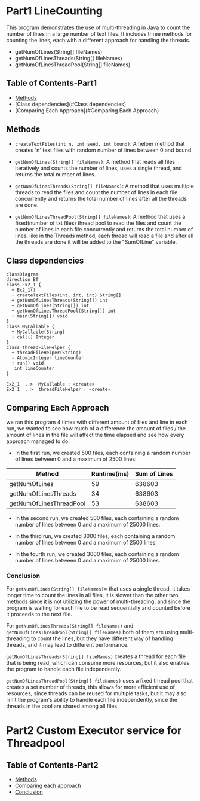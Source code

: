 # Part1  LineCounting

This program demonstrates the use of multi-threading in Java to count the number of lines in a large number of text files.
It includes three methods for counting the lines, each with a different approach for handling the threads.
- getNumOfLines(String[] fileNames)
- getNumOfLinesThreads(String[] fileNames)
- getNumOfLinesThreadPool(String[] fileNames)

## Table of Contents-Part1
- [Methods](#Methods)
- [Class dependencies](#Class dependencies)
- [Comparing Each Approach](#Comparing Each Approach)


## Methods

- `createTextFiles(int n, int seed, int bound)`: A helper method that creates 'n' text files with random number of lines between 0 and bound.

- `getNumOfLines(String[] fileNames)`: A method that reads all files iteratively and counts the number of lines, uses a single thread, and returns the total number of lines.

- `getNumOfLinesThreads(String[] fileNames)`: A method that uses multiple threads to read the files and count the number of lines in each file concurrently and returns the total number of lines after all the threads are done. 

- `getNumOfLinesThreadPool(String[] fileNames)`: A method that uses a fixed(number of txt files) thread pool to read the files and count the number of lines in each file concurrently and returns the total number of lines.
like in the Threads method, each thread will read a file and after all the threads are done it will be added to the "SumOfLine" variable.

## Class dependencies

```mermaid
classDiagram
direction BT
class Ex2_1 {
  + Ex2_1() 
  + createTextFiles(int, int, int) String[]
  + getNumOfLinesThreads(String[]) int
  + getNumOfLines(String[]) int
  + getNumOfLinesThreadPool(String[]) int
  + main(String[]) void
}
class MyCallable {
  + MyCallable(String) 
  + call() Integer
}
class threadFileHelper {
  + threadFileHelper(String) 
  - AtomicInteger lineCounter
  + run() void
   int lineCounter
}

Ex2_1  ..>  MyCallable : «create»
Ex2_1  ..>  threadFileHelper : «create»

```

## Comparing Each Approach
we ran this program 4 times with different amount of files and line in each run, we wanted to see how much of a difference the amount of files / the amount of lines in the file
will affect the time elapsed and see how every approach managed to do.
- In the first run, we created 500 files, each containing a random number of lines between 0 and a maximum of 2500 lines:
 
| Method | Runtime(ms) | Sum of Lines |
  | -------- | -------- | -------- |
  | getNumOfLines  | 59  | 638603  |
  | getNumOfLinesThreads  | 34  | 638603  |
  | getNumOfLinesThreadPool  | 53  | 638603  |

- In the second run, we created 500 files, each containing a random number of lines between 0 and a maximum of 25000 lines.

- In the third run, we created 3000 files, each containing a random number of lines between 0 and a maximum of 2500 lines.

- In the fourth run, we created 3000 files, each containing a random number of lines between 0 and a maximum of 25000 lines.



### Conclusion
For `getNumOfLines(String[] fileNames)`= that uses a single thread, it takes longer time to count the lines in all files, it is slower than the other two methods since it is not utilizing the power of multi-threading, and since the program is waiting for each file to be read sequentially and counted before it proceeds to the next file.

For `getNumOfLinesThreads(String[] fileNames)` and `getNumOfLinesThreadPool(String[] fileNames)` both of them are using multi-threading to count the lines, but they have different way of handling threads, and it may lead to different performance.

`getNumOfLinesThreads(String[] fileNames)` creates a thread for each file that is being read, which can consume more resources, but it also enables the program to handle each file independently.

`getNumOfLinesThreadPool(String[] fileNames)` uses a fixed thread pool that creates a set number of threads, this allows for more efficient use of resources, since threads can be reused for multiple tasks, but it may also limit the program's ability to handle each file independently, since the threads in the pool are shared among all files.







# Part2 Custom Executor service for Threadpool

## Table of Contents-Part2
- [Methods](#Methods)
- [Comparing each approach](#Usage)
- [Conclusion](#Conclusion)